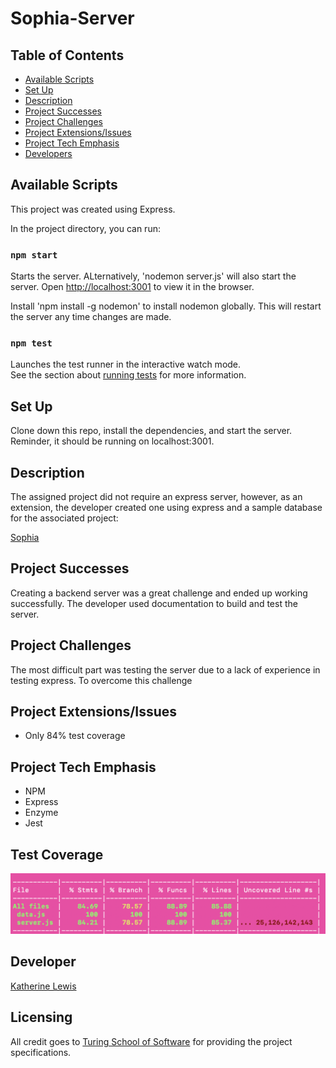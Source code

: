 # Sophia-Server

## Table of Contents
* [Available Scripts](#Available-Scripts)
* [Set Up](#Set-Up)
* [Description](#Description)
* [Project Successes](Project-Successes)
* [Project Challenges](Project-Challenges)
* [ Project Extensions/Issues](Project-Extensions/Issues)
* [Project Tech Emphasis](Project-Tech-Emphasis)
* [Developers](Developers)

## Available Scripts

This project was created using Express.

In the project directory, you can run:

### `npm start`

Starts the server. ALternatively, 'nodemon server.js' will also start the server.
Open [http://localhost:3001](http://localhost:3001) to view it in the browser.

Install 'npm install -g nodemon' to install nodemon globally. 
This will restart the server any time changes are made.


### `npm test`

Launches the test runner in the interactive watch mode.<br>
See the section about [running tests](https://facebook.github.io/create-react-app/docs/running-tests) for more information.

## Set Up
Clone down this repo, install the dependencies, and start the server. Reminder, it should be running on localhost:3001.

## Description

The assigned project did not require an express server, 
however, as an extension, the developer created one using express and a sample database for the associated project:

[Sophia](https://github.com/kalex19/Sophia)

## Project Successes

Creating a backend server was a great challenge and ended up working successfully. The developer used documentation to build 
and test the server.

## Project Challenges

The most difficult part was testing the server due to a lack of experience in testing express. To overcome this challenge 

## Project Extensions/Issues

* Only 84% test coverage

## Project Tech Emphasis

* NPM
* Express
* Enzyme
* Jest

## Test Coverage

![Test Coverage](./assets/test-coverage.png)

## Developer

[Katherine Lewis](https://github.com/kalex19)

## Licensing

All credit goes to <a href="turing.io">Turing School of Software</a> for providing the project specifications.


